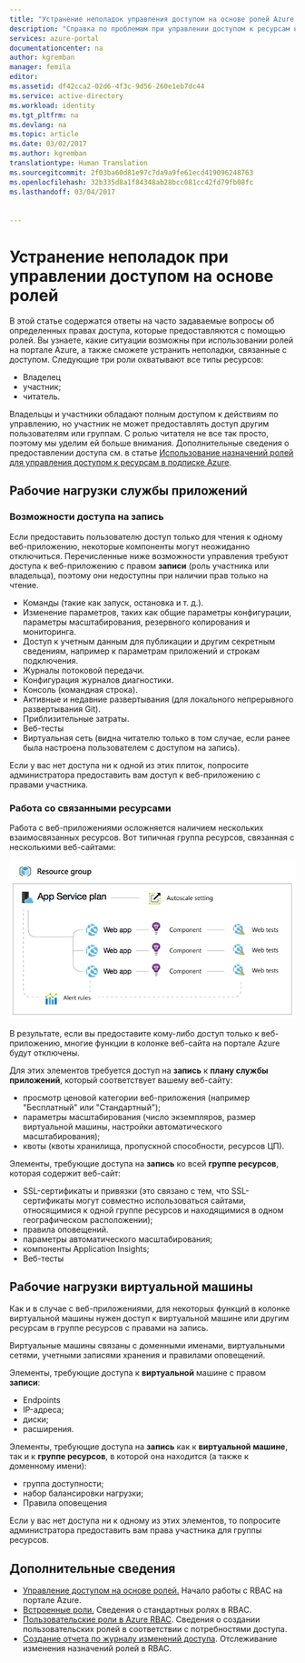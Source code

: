 ```yaml
---
title: "Устранение неполадок управления доступом на основе ролей Azure | Документация Майкрософт"
description: "Справка по проблемам при управлении доступом к ресурсам на основе ролей и ответы на распространенные вопросы."
services: azure-portal
documentationcenter: na
author: kgremban
manager: femila
editor: 
ms.assetid: df42cca2-02d6-4f3c-9d56-260e1eb7dc44
ms.service: active-directory
ms.workload: identity
ms.tgt_pltfrm: na
ms.devlang: na
ms.topic: article
ms.date: 03/02/2017
ms.author: kgremban
translationtype: Human Translation
ms.sourcegitcommit: 2f03ba60d81e97c7da9a9fe61ecd419096248763
ms.openlocfilehash: 32b335d8a1f84348ab28bcc081cc42fd79fb08fc
ms.lasthandoff: 03/04/2017


---
```

# <a name="role-based-access-control-troubleshooting"></a>Устранение неполадок при управлении доступом на основе ролей

В этой статье содержатся ответы на часто задаваемые вопросы об определенных правах доступа, которые предоставляются с помощью ролей. Вы узнаете, какие ситуации возможны при использовании ролей на портале Azure, а также сможете устранить неполадки, связанные с доступом. Следующие три роли охватывают все типы ресурсов:

* Владелец  
* участник;  
* читатель.  

Владельцы и участники обладают полным доступом к действиям по управлению, но участник не может предоставлять доступ другим пользователям или группам. С ролью читателя не все так просто, поэтому мы уделим ей больше внимания. Дополнительные сведения о предоставлении доступа см. в статье [Использование назначений ролей для управления доступом к ресурсам в подписке Azure](role-based-access-control-configure.md).

## <a name="app-service-workloads"></a>Рабочие нагрузки службы приложений
### <a name="write-access-capabilities"></a>Возможности доступа на запись
Если предоставить пользователю доступ только для чтения к одному веб-приложению, некоторые компоненты могут неожиданно отключиться. Перечисленные ниже возможности управления требуют доступа к веб-приложению с правом **записи** (роль участника или владельца), поэтому они недоступны при наличии прав только на чтение.

* Команды (такие как запуск, остановка и т. д.).
* Изменение параметров, таких как общие параметры конфигурации, параметры масштабирования, резервного копирования и мониторинга.
* Доступ к учетным данным для публикации и другим секретным сведениям, например к параметрам приложений и строкам подключения.
* Журналы потоковой передачи.
* Конфигурация журналов диагностики.
* Консоль (командная строка).
* Активные и недавние развертывания (для локального непрерывного развертывания Git).
* Приблизительные затраты.
* Веб-тесты
* Виртуальная сеть (видна читателю только в том случае, если ранее была настроена пользователем с доступом на запись).

Если у вас нет доступа ни к одной из этих плиток, попросите администратора предоставить вам доступ к веб-приложению с правами участника.

### <a name="dealing-with-related-resources"></a>Работа со связанными ресурсами
Работа с веб-приложениями осложняется наличием нескольких взаимосвязанных ресурсов. Вот типичная группа ресурсов, связанная с несколькими веб-сайтами:

![Группа ресурсов веб-приложений](./media/role-based-access-control-troubleshooting/website-resource-model.png)

В результате, если вы предоставите кому-либо доступ только к веб-приложению, многие функции в колонке веб-сайта на портале Azure будут отключены.

Для этих элементов требуется доступ на **запись** к **плану службы приложений**, который соответствует вашему веб-сайту:  

* просмотр ценовой категории веб-приложения (например "Бесплатный" или "Стандартный");  
* параметры масштабирования (число экземпляров, размер виртуальной машины, настройки автоматического масштабирования);  
* квоты (квоты хранилища, пропускной способности, ресурсов ЦП).  

Элементы, требующие доступа на **запись** ко всей **группе ресурсов**, которая содержит веб-сайт:  

* SSL-сертификаты и привязки (это связано с тем, что SSL-сертификаты могут совместно использоваться сайтами, относящимися к одной группе ресурсов и находящимися в одном географическом расположении);  
* правила оповещений.  
* параметры автоматического масштабирования;  
* компоненты Application Insights;  
* Веб-тесты  

## <a name="virtual-machine-workloads"></a>Рабочие нагрузки виртуальной машины
Как и в случае с веб-приложениями, для некоторых функций в колонке виртуальной машины нужен доступ к виртуальной машине или другим ресурсам в группе ресурсов с правами на запись.

Виртуальные машины связаны с доменными именами, виртуальными сетями, учетными записями хранения и правилами оповещений.

Элементы, требующие доступа к **виртуальной** машине с правом **записи**:

* Endpoints  
* IP-адреса;  
* диски;  
* расширения.  

Элементы, требующие доступа на **запись** как к **виртуальной машине**, так и к **группе ресурсов**, в которой она находится (а также к доменному имени):  

* группа доступности;  
* набор балансировки нагрузки;  
* Правила оповещения  

Если у вас нет доступа ни к одному из этих элементов, то попросите администратора предоставить вам права участника для группы ресурсов.

## <a name="see-more"></a>Дополнительные сведения
* [Управление доступом на основе ролей.](role-based-access-control-configure.md) Начало работы с RBAC на портале Azure.
* [Встроенные роли.](role-based-access-built-in-roles.md) Сведения о стандартных ролях в RBAC.
* [Пользовательские роли в Azure RBAC](role-based-access-control-custom-roles.md). Сведения о создании пользовательских ролей в соответствии с потребностями доступа.
* [Создание отчета по журналу изменений доступа](role-based-access-control-access-change-history-report.md). Отслеживание изменения назначений ролей в RBAC.



